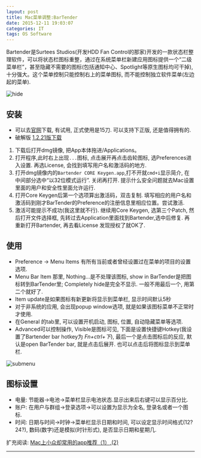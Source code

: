 ```yaml
---
layout: post
title: Mac菜单调整:BarTender
date: 2015-12-11 19:03:07
categories: IT
tags: OS Software
---
```


Bartender是Surtees Studios(开发HDD Fan Control的那家)开发的一款状态栏整理软件，可以将状态栏图标重整，通过在系统菜单栏新建应用图标提供一个“二级菜单栏”，甚至隐藏不需要的图标(包括通知中心、Spotlight等原生图标均可干掉),十分强大。这个菜单控制只能控制右上的菜单图标, 而不能控制独立软件菜单(左边起的菜单).

![hide](http://sspai.com/attachment/origin/2015/04/30/249498.gif)

## 安装

- 可以去[官网](https://www.macbartender.com/)下载, 有试用, 正式使用是15刀. 可以支持下正版, 还是值得拥有的. 
- 破解版 [1.2.21版下载](http://bbs.feng.com/read-htm-tid-8261997.html)

1. 下载后打开dmg镜像, 把App本体拖进/Applications。
2. 打开程序,此时右上出现`...`图标, 点击展开再点击齿轮图标, 选Preferences进入设置. 再选License, 会找到填写用户名和激活码的地方.
3. 打开dmg镜像内的`Bartender CORE Keygen.app`,打不开就`cmd+i`显示简介, 在中间部分选中“以32位模式运行”. 关闭再打开. 提示什么安全问题就去Mac设置里面的用户和安全性里面允许运行.
4. 打开Core Keygen后第一个选项算出激活码，双击复制. 填写相应的用户名和激活码到刚才BarTender的Preference的注册信息里相应位置。尝试激活.
5. 激活可能提示不成功(我这里就不行). 继续用Core Keygen, 选第三个Patch, 然后打开文件选择框, 先转过去Application里面找到Bartender,选中后修复. 再重新打开Bartender, 再去看License 发现授权了就OK了.


## 使用

- Preference -> Menu Items 有所有当前或者曾经设置过在菜单的项目的设置选项.
- Menu Bar Item 那里, Nothing...是不处理该图标, show in BarTender是把图标转到BarTender里; Completely hide是完全不显示. 一般不用最后一个, 用第二个就好了.
- Item update是如果图标有新更新将显示到菜单栏, 显示时间默认5秒
- 对于非系统的应用, 会出现popup window选项, 就是如果该图标菜单不正常时才使用.
- 在General 的tab里, 可以设置开机启动, 图标, 位置, 自动隐藏菜单等选项.
- Advanced可以控制操作, Visible是图标可见, 下面是设置快捷键Hotkey(我设置了Bartender bar hotkey为 *Fn+ctrl+下*), 最后一个是点击图标后的反应, 默认是open BarTender bar, 就是点击后展开. 也可以点击后将图标显示到菜单栏.


![submenu](https://www.macbartender.com/assets/img/bartenderImages/19.png)

## 图标设置

- 电量: 节能器->电池->菜单栏显示电池状态.显示出来后右键可以显示百分比.
- 账户: 在用户与群组->登录选项->可以设置为显示为全名, 登录名或者一个图标.
- 时间: 日期与时间->时钟->菜单栏显示日期和时间, 可以设定显示时间格式(12?24?), 数码(数字)还是模拟(时针形式), 是否显示日期和星期几.

扩充阅读: [Mac上小众却常用的app推荐（1）](http://www.imooc.com/wenda/detail/244074),[(2)](http://www.imooc.com/wenda/detail/244077)

------
